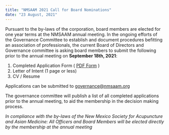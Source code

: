 ```yaml
---
title: "NMSAAM 2021 Call for Board Nominations"
date: "23 August, 2021"
---
```

Pursuant to the by-laws of the corporation, board members are elected for one year terms at the NMSAAM annual meeting. In the ongoing efforts of the Governance Committee to establish and document procedures befitting an association of professionals, the current Board of Directors and Governance committee is asking board members to submit the following prior to the annual meeting on **September 18th, 2021**: 

1. Completed Application Form ( [PDF Form](https://nmsaamgov.github.io/p/2021nmsaambodapp.pdf) )
2. Letter of Intent (1 page or less)
3. CV / Resume

Applications can be submitted to [governance@nmsaam.org](mailto:governance@nmsaam.org) 

The governance committee will publish a list of all completed applications prior to the annual meeting, to aid the membership in the decision making process. 

*In compliance with the by-laws of the New Mexico Society for Acupuncture and Asian Medicine: All Officers and Board Members will be elected directly by the membership at the annual meeting*